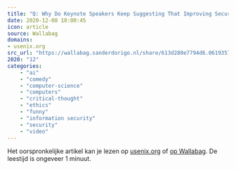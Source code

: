 ```yaml
---
title: "Q: Why Do Keynote Speakers Keep Suggesting That Improving Security Is Possible? A: Because Keynote S..."
date: 2020-12-08 18:00:45
icon: article
source: Wallabag
domains:
- usenix.org
src_url: "https://wallabag.sanderdorigo.nl/share/613d280e7794d6.06193577"
2020: "12"
categories:
    - "ai"
    - "comedy"
    - "computer-science"
    - "computers"
    - "critical-thought"
    - "ethics"
    - "funny"
    - "information security"
    - "security"
    - "video"
---
```

Het oorspronkelijke artikel kan je lezen op [usenix.org](https://www.usenix.org/conference/usenixsecurity18/presentation/mickens) of [op Wallabag](https://wallabag.sanderdorigo.nl/share/613d280e7794d6.06193577). De leestijd is ongeveer 1 minuut.